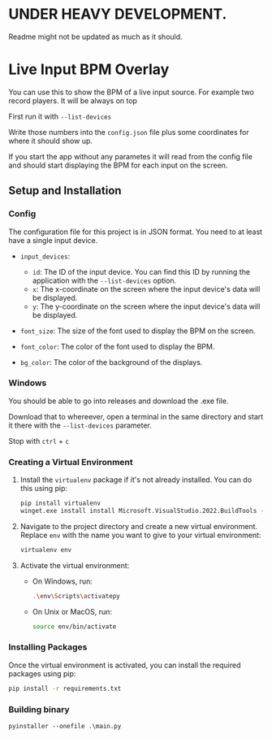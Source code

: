 # UNDER HEAVY DEVELOPMENT. 

Readme might not be updated as much as it should. 

# Live Input BPM Overlay

You can use this to show the BPM of a live input source. For example two record players. It will be always on top

First run it with `--list-devices`

Write those numbers into the `config.json` file plus some coordinates for where it should show up.

If you start the app without any parametes it will read from the config file and should start displaying the BPM for each input on the screen.

## Setup and Installation

### Config

The configuration file for this project is in JSON format. You need to at least have a single input device.

- `input_devices`: 
  - `id`: The ID of the input device. You can find this ID by running the application with the `--list-devices` option.
  - `x`: The x-coordinate on the screen where the input device's data will be displayed.
  - `y`: The y-coordinate on the screen where the input device's data will be displayed.

- `font_size`: The size of the font used to display the BPM on the screen.

- `font_color`: The color of the font used to display the BPM.

- `bg_color`: The color of the background of the displays.

### Windows

You should be able to go into releases and download the .exe file.

Download that to whereever, open a terminal in the same directory and start it there with the `--list-devices` parameter.

Stop with `ctrl` + `c`


### Creating a Virtual Environment

1. Install the `virtualenv` package if it's not already installed. You can do this using pip:

    ```bash
    pip install virtualenv
    winget.exe install install Microsoft.VisualStudio.2022.BuildTools --accept-package-agreements
    ```

2. Navigate to the project directory and create a new virtual environment. Replace `env` with the name you want to give to your virtual environment:

    ```bash
    virtualenv env
    ```

3. Activate the virtual environment:

    - On Windows, run:

        ```bash
        .\env\Scripts\activatepy
        ```

    - On Unix or MacOS, run:

        ```bash
        source env/bin/activate
        ```

### Installing Packages

Once the virtual environment is activated, you can install the required packages using pip:

```bash
pip install -r requirements.txt
```

### Building binary

```
pyinstaller --onefile .\main.py
```
